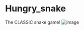 # Hungry_snake

The CLASSIC snake game!
![image](https://user-images.githubusercontent.com/59318822/168458205-01d3f2ee-c5a5-459b-a9c5-1b3947019005.png)
